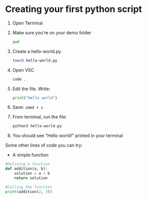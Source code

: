 # Creating your first python script

1. Open Terminal
2. Make sure you're on your demo folder

    ```bash
    pwd
    ```
4. Create a hello-world.py
    ```bash
    touch hello-world.py
    ```
5. Open VSC
    ```bash
    code .
    ```
6. Edit the file. Write:
    ```python
    print("Hello world")
    ```
6. Save: `cmmd + s`
7. From terminal, run the file:
    ```bash
    python3 hello-world.py
    ```
8. You should see "Hello world!" printed in your terminal

Some other lines of code you can try:
- A simple function
```python
#Defining a function
def addition(a, b):
    solution = a + b
    return solution

#Calling the function
print(addition(2, 3))
```
